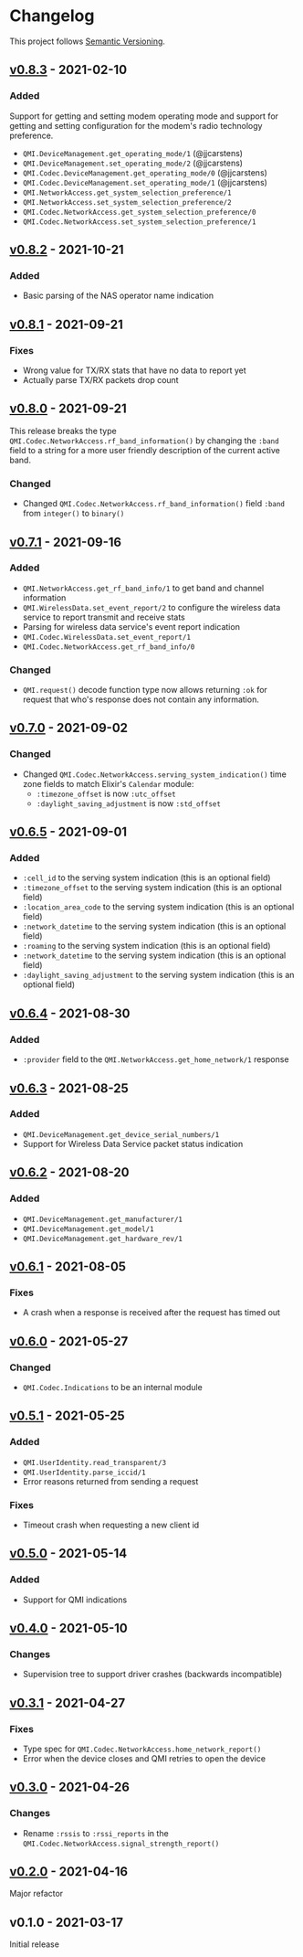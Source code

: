 <!-- markdownlint-disable-file MD024 -->
# Changelog

This project follows [Semantic Versioning](https://semver.org/spec/v2.0.0.html).

## [v0.8.3] - 2021-02-10

### Added

Support for getting and setting modem operating mode and support for getting
and setting configuration for the modem's radio technology preference.

* `QMI.DeviceManagement.get_operating_mode/1` (@jjcarstens)
* `QMI.DeviceManagement.set_operating_mode/2` (@jjcarstens)
* `QMI.Codec.DeviceManagement.get_operating_mode/0` (@jjcarstens)
* `QMI.Codec.DeviceManagement.set_operating_mode/1` (@jjcarstens)
* `QMI.NetworkAccess.get_system_selection_preference/1`
* `QMI.NetworkAccess.set_system_selection_preference/2`
* `QMI.Codec.NetworkAccess.get_system_selection_preference/0`
* `QMI.Codec.NetworkAccess.set_system_selection_preference/1`


## [v0.8.2] - 2021-10-21

### Added

* Basic parsing of the NAS operator name indication

## [v0.8.1] - 2021-09-21

### Fixes

* Wrong value for TX/RX stats that have no data to report yet
* Actually parse TX/RX packets drop count

## [v0.8.0] - 2021-09-21

This release breaks the type `QMI.Codec.NetworkAccess.rf_band_information()` by
changing the `:band` field to a string for a more user friendly description of
the current active band.

### Changed

* Changed `QMI.Codec.NetworkAccess.rf_band_information()` field `:band` from
  `integer()` to `binary()`

## [v0.7.1] - 2021-09-16

### Added

* `QMI.NetworkAccess.get_rf_band_info/1` to get band and channel information
* `QMI.WirelessData.set_event_report/2` to configure the wireless data service
  to report transmit and receive stats
* Parsing for wireless data service's event report indication
* `QMI.Codec.WirelessData.set_event_report/1`
* `QMI.Codec.NetworkAccess.get_rf_band_info/0`

### Changed

* `QMI.request()` decode function type now allows returning `:ok` for request
  that who's response does not contain any information.

## [v0.7.0] - 2021-09-02

### Changed

* Changed `QMI.Codec.NetworkAccess.serving_system_indication()` time zone
  fields to match Elixir's `Calendar` module:
  * `:timezone_offset` is now `:utc_offset`
  * `:daylight_saving_adjustment` is now `:std_offset`

## [v0.6.5] - 2021-09-01

### Added

* `:cell_id` to the serving system indication (this is an optional field)
* `:timezone_offset` to the serving system indication (this is an optional
  field)
* `:location_area_code` to the serving system indication (this is an optional
  field)
* `:network_datetime` to the serving system indication (this is an optional
  field)
* `:roaming` to the serving system indication (this is an optional field)
* `:network_datetime` to the serving system indication (this is an optional
  field)
* `:daylight_saving_adjustment` to the serving system indication (this is an
  optional field)

## [v0.6.4] - 2021-08-30

### Added

* `:provider` field to the `QMI.NetworkAccess.get_home_network/1` response

## [v0.6.3] - 2021-08-25

### Added

* `QMI.DeviceManagement.get_device_serial_numbers/1`
* Support for Wireless Data Service packet status indication

## [v0.6.2] - 2021-08-20

### Added

* `QMI.DeviceManagement.get_manufacturer/1`
* `QMI.DeviceManagement.get_model/1`
* `QMI.DeviceManagement.get_hardware_rev/1`

## [v0.6.1] - 2021-08-05

### Fixes

* A crash when a response is received after the request has timed out

## [v0.6.0] - 2021-05-27

### Changed

* `QMI.Codec.Indications` to be an internal module

## [v0.5.1] - 2021-05-25

### Added

* `QMI.UserIdentity.read_transparent/3`
* `QMI.UserIdentity.parse_iccid/1`
* Error reasons returned from sending a request

### Fixes

* Timeout crash when requesting a new client id

## [v0.5.0] - 2021-05-14

### Added

* Support for QMI indications

## [v0.4.0] - 2021-05-10

### Changes

* Supervision tree to support driver crashes (backwards incompatible)

## [v0.3.1] - 2021-04-27

### Fixes

* Type spec for `QMI.Codec.NetworkAccess.home_network_report()`
* Error when the device closes and QMI retries to open the device

## [v0.3.0] - 2021-04-26

### Changes

* Rename `:rssis` to `:rssi_reports` in the
 `QMI.Codec.NetworkAccess.signal_strength_report()`

## [v0.2.0] - 2021-04-16

Major refactor

## v0.1.0 - 2021-03-17

Initial release

[v0.8.3]: https://github.com/nerves-networking/qmi/compare/v0.8.2...v0.8.3
[v0.8.2]: https://github.com/nerves-networking/qmi/compare/v0.8.1...v0.8.2
[v0.8.1]: https://github.com/nerves-networking/qmi/compare/v0.8.0...v0.8.1
[v0.8.0]: https://github.com/nerves-networking/qmi/compare/v0.7.1...v0.8.0
[v0.7.1]: https://github.com/nerves-networking/qmi/compare/v0.7.0...v0.7.1
[v0.7.0]: https://github.com/nerves-networking/qmi/compare/v0.6.5...v0.7.0
[v0.6.5]: https://github.com/nerves-networking/qmi/compare/v0.6.4...v0.6.5
[v0.6.4]: https://github.com/nerves-networking/qmi/compare/v0.6.3...v0.6.4
[v0.6.3]: https://github.com/nerves-networking/qmi/compare/v0.6.2...v0.6.3
[v0.6.2]: https://github.com/nerves-networking/qmi/compare/v0.6.1...v0.6.2
[v0.6.1]: https://github.com/nerves-networking/qmi/compare/v0.6.0...v0.6.1
[v0.6.0]: https://github.com/nerves-networking/qmi/compare/v0.5.0...v0.6.0
[v0.5.1]: https://github.com/nerves-networking/qmi/compare/v0.5.0...v0.5.1
[v0.5.0]: https://github.com/nerves-networking/qmi/compare/v0.4.0...v0.5.0
[v0.4.0]: https://github.com/nerves-networking/qmi/compare/v0.3.1...v0.4.0
[v0.3.1]: https://github.com/nerves-networking/qmi/compare/v0.3.0...v0.3.1
[v0.3.0]: https://github.com/nerves-networking/qmi/compare/v0.2.0...v0.3.0
[v0.2.0]: https://github.com/nerves-networking/qmi/compare/v0.1.0...v0.2.0
